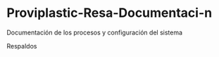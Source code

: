 # Proviplastic-Resa-Documentaci-n
Documentación de los procesos y configuración del sistema

Respaldos
